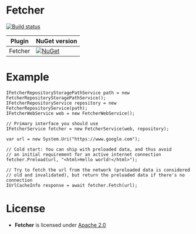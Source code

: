Fetcher
==========

[![Build status](https://ci.appveyor.com/api/projects/status/iysnpswp82ogp4vb?svg=true)](https://ci.appveyor.com/project/mgj/fetcher)

| Plugin          | NuGet version                                                                                                                                                              |
| --------------- | -------------------------------------------------------------------------------------------------------------------------------------------------------------------------- |
| Fetcher        | [![NuGet](https://img.shields.io/nuget/v/artm.fetcher.svg)](https://www.nuget.org/packages/artm.fetcher/)             |

Example
==========
```
IFetcherRepositoryStoragePathService path = new FetcherRepositoryStoragePathService();
IFetcherRepositoryService repository = new FetcherRepositoryService(path);
IFetcherWebService web = new FetcherWebService();

// Primary interface you should use
IFetcherService fetcher = new FetcherService(web, repository);

var url = new System.Uri("https://www.google.com");

// Cold start: You can ship with preloaded data, and thus avoid
// an initial requirement for an active internet connection
fetcher.Preload(url, "<html>Hello world!</html>");

// Try to fetch the url from the network (preloaded data is considered 
// old and invalidated), but return the preloaded data if there's no connection
IUrlCacheInfo response = await fetcher.Fetch(url); 
```

License
=======

- **Fetcher** is licensed under [Apache 2.0][apache]

[apache]: https://www.apache.org/licenses/LICENSE-2.0.html